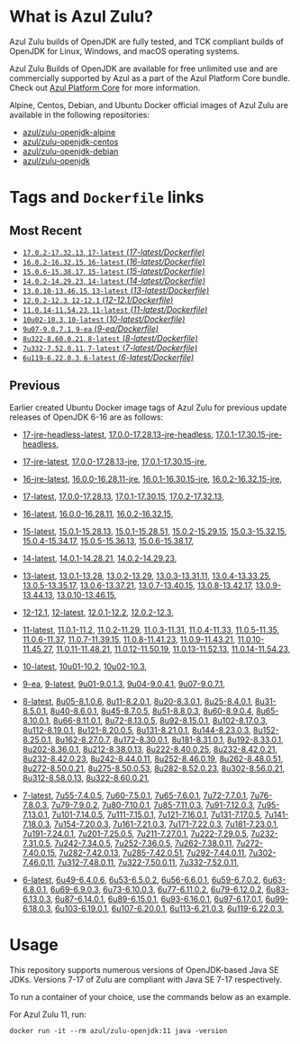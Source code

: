 What is Azul Zulu?
======================================

Azul Zulu builds of OpenJDK are fully tested, and TCK compliant builds of OpenJDK for Linux, Windows, and macOS operating systems.

Azul Zulu Builds of OpenJDK are available for free unlimited use and are commercially supported by Azul as a part of the Azul Platform Core bundle.
Check out [Azul Platform Core][3] for more information.

Alpine, Centos, Debian, and Ubuntu Docker official images of Azul Zulu are available in the following repositories:

  * [azul/zulu-openjdk-alpine][4]
  * [azul/zulu-openjdk-centos][5]
  * [azul/zulu-openjdk-debian][6]
  * [azul/zulu-openjdk][7]

Tags and `Dockerfile` links
===========================

Most Recent
-----------

  * [`17.0.2-17.32.13`, `17-latest` (*17-latest/Dockerfile)*][10]
  * [`16.0.2-16.32.15`, `16-latest` (*16-latest/Dockerfile)*][20]
  * [`15.0.6-15.38.17`, `15-latest` (*15-latest/Dockerfile)*][27]
  * [`14.0.2-14.29.23`, `14-latest` (*14-latest/Dockerfile)*][35]
  * [`13.0.10-13.46.15`, `13-latest` (*13-latest/Dockerfile)*][38]
  * [`12.0.2-12.3`, `12-12.1` (*12-12.1/Dockerfile)*][49]
  * [`11.0.14-11.54.23`, `11-latest` (*11-latest/Dockerfile)*][53]
  * [`10u02-10.3`, `10-latest` (*10-latest/Dockerfile)*][68]
  * [`9u07-9.0.7.1`, `9-ea` (*9-ea/Dockerfile)*][71]
  * [`8u322-8.60.0.21`, `8-latest` (*8-latest/Dockerfile)*][76]
  * [`7u332-7.52.0.11`, `7-latest` (*7-latest/Dockerfile)*][114]
  * [`6u119-6.22.0.3`, `6-latest` (*6-latest/Dockerfile)*][150]

Previous
--------
Earlier created Ubuntu Docker image tags of Azul Zulu for previous update releases of OpenJDK 6-16 are as follows:

  * [17-jre-headless-latest][17],
  [17.0.0-17.28.13-jre-headless][18],
  [17.0.1-17.30.15-jre-headless][19],
  
  * [17-jre-latest][11],
  [17.0.0-17.28.13-jre][15],
  [17.0.1-17.30.15-jre][16],
  
  * [16-jre-latest][21],
  [16.0.0-16.28.11-jre][24],
  [16.0.1-16.30.15-jre][25],
  [16.0.2-16.32.15-jre][26],
  
  * [17-latest][10],
  [17.0.0-17.28.13][12],
  [17.0.1-17.30.15][13],
  [17.0.2-17.32.13][14],
  
  * [16-latest][20],
  [16.0.0-16.28.11][22],
  [16.0.2-16.32.15][23],
  
  * [15-latest][27],
  [15.0.1-15.28.13][28],
  [15.0.1-15.28.51][29],
  [15.0.2-15.29.15][30],
  [15.0.3-15.32.15][31],
  [15.0.4-15.34.17][32],
  [15.0.5-15.36.13][33],
  [15.0.6-15.38.17][34],
  
  * [14-latest][35],
  [14.0.1-14.28.21][36],
  [14.0.2-14.29.23][37],
  
  * [13-latest][38],
  [13.0.1-13.28][39],
  [13.0.2-13.29][40],
  [13.0.3-13.31.11][41],
  [13.0.4-13.33.25][42],
  [13.0.5-13.35.17][43],
  [13.0.6-13.37.21][44],
  [13.0.7-13.40.15][45],
  [13.0.8-13.42.17][46],
  [13.0.9-13.44.13][47],
  [13.0.10-13.46.15][48],
  
  * [12-12.1][49],
  [12-latest][50],
  [12.0.1-12.2][51],
  [12.0.2-12.3][52],
  
  * [11-latest][53],
  [11.0.1-11.2][54],
  [11.0.2-11.29][55],
  [11.0.3-11.31][56],
  [11.0.4-11.33][57],
  [11.0.5-11.35][58],
  [11.0.6-11.37][59],
  [11.0.7-11.39.15][60],
  [11.0.8-11.41.23][61],
  [11.0.9-11.43.21][62],
  [11.0.10-11.45.27][63],
  [11.0.11-11.48.21][64],
  [11.0.12-11.50.19][65],
  [11.0.13-11.52.13][66],
  [11.0.14-11.54.23][67],
  
  * [10-latest][68],
  [10u01-10.2][69],
  [10u02-10.3][70],
  
  * [9-ea][71],
  [9-latest][72],
  [9u01-9.0.1.3][73],
  [9u04-9.0.4.1][74],
  [9u07-9.0.7.1][75],
  
  * [8-latest][76],
  [8u05-8.1.0.6][77],
  [8u11-8.2.0.1][78],
  [8u20-8.3.0.1][79],
  [8u25-8.4.0.1][80],
  [8u31-8.5.0.1][81],
  [8u40-8.6.0.1][82],
  [8u45-8.7.0.5][83],
  [8u51-8.8.0.3][84],
  [8u60-8.9.0.4][85],
  [8u65-8.10.0.1][86],
  [8u66-8.11.0.1][87],
  [8u72-8.13.0.5][88],
  [8u92-8.15.0.1][89],
  [8u102-8.17.0.3][90],
  [8u112-8.19.0.1][91],
  [8u121-8.20.0.5][92],
  [8u131-8.21.0.1][93],
  [8u144-8.23.0.3][94],
  [8u152-8.25.0.1][95],
  [8u162-8.27.0.7][96],
  [8u172-8.30.0.1][97],
  [8u181-8.31.0.1][98],
  [8u192-8.33.0.1][99],
  [8u202-8.36.0.1][100],
  [8u212-8.38.0.13][101],
  [8u222-8.40.0.25][102],
  [8u232-8.42.0.21][103],
  [8u232-8.42.0.23][104],
  [8u242-8.44.0.11][105],
  [8u252-8.46.0.19][106],
  [8u262-8.48.0.51][107],
  [8u272-8.50.0.21][108],
  [8u275-8.50.0.53][109],
  [8u282-8.52.0.23][110],
  [8u302-8.56.0.21][111],
  [8u312-8.58.0.13][112],
  [8u322-8.60.0.21][113],
  
  * [7-latest][114],
  [7u55-7.4.0.5][115],
  [7u60-7.5.0.1][116],
  [7u65-7.6.0.1][117],
  [7u72-7.7.0.1][118],
  [7u76-7.8.0.3][119],
  [7u79-7.9.0.2][120],
  [7u80-7.10.0.1][121],
  [7u85-7.11.0.3][122],
  [7u91-7.12.0.3][123],
  [7u95-7.13.0.1][124],
  [7u101-7.14.0.5][125],
  [7u111-7.15.0.1][126],
  [7u121-7.16.0.1][127],
  [7u131-7.17.0.5][128],
  [7u141-7.18.0.3][129],
  [7u154-7.20.0.3][130],
  [7u161-7.21.0.3][131],
  [7u171-7.22.0.3][132],
  [7u181-7.23.0.1][133],
  [7u191-7.24.0.1][134],
  [7u201-7.25.0.5][135],
  [7u211-7.27.0.1][136],
  [7u222-7.29.0.5][137],
  [7u232-7.31.0.5][138],
  [7u242-7.34.0.5][139],
  [7u252-7.36.0.5][140],
  [7u262-7.38.0.11][141],
  [7u272-7.40.0.15][142],
  [7u282-7.42.0.13][143],
  [7u285-7.42.0.51][144],
  [7u292-7.44.0.11][145],
  [7u302-7.46.0.11][146],
  [7u312-7.48.0.11][147],
  [7u322-7.50.0.11][148],
  [7u332-7.52.0.11][149],
  
  * [6-latest][150],
  [6u49-6.4.0.6][151],
  [6u53-6.5.0.2][152],
  [6u56-6.6.0.1][153],
  [6u59-6.7.0.2][154],
  [6u63-6.8.0.1][155],
  [6u69-6.9.0.3][156],
  [6u73-6.10.0.3][157],
  [6u77-6.11.0.2][158],
  [6u79-6.12.0.2][159],
  [6u83-6.13.0.3][160],
  [6u87-6.14.0.1][161],
  [6u89-6.15.0.1][162],
  [6u93-6.16.0.1][163],
  [6u97-6.17.0.1][164],
  [6u99-6.18.0.3][165],
  [6u103-6.19.0.1][166],
  [6u107-6.20.0.1][167],
  [6u113-6.21.0.3][168],
  [6u119-6.22.0.3][169],
  

Usage
=====

This repository supports numerous versions of OpenJDK-based Java SE JDKs. Versions 7-17 of Zulu are compliant with Java SE 7-17 respectively.

To run a container of your choice, use the commands below as an example.

For Azul Zulu 11, run:

    docker run -it --rm azul/zulu-openjdk:11 java -version

  [1]: https://www.azul.com/files/ZuluDocker60.gif
  [2]: https://www.azul.com/
  [3]: https://www.azul.com/products/core/
  [4]: https://hub.docker.com/r/azul/zulu-openjdk-alpine
  [5]: https://hub.docker.com/r/azul/zulu-openjdk-centos
  [6]: https://hub.docker.com/r/azul/zulu-openjdk-debian
  [7]: https://hub.docker.com/r/azul/zulu-openjdk


  [17]: https://github.com/zulu-openjdk/zulu-openjdk/blob/master/17-jre-headless-latest/Dockerfile
  [18]: https://github.com/zulu-openjdk/zulu-openjdk/blob/master/17.0.0-17.28.13-jre-headless/Dockerfile
  [19]: https://github.com/zulu-openjdk/zulu-openjdk/blob/master/17.0.1-17.30.15-jre-headless/Dockerfile
  
  [11]: https://github.com/zulu-openjdk/zulu-openjdk/blob/master/17-jre-latest/Dockerfile
  [15]: https://github.com/zulu-openjdk/zulu-openjdk/blob/master/17.0.0-17.28.13-jre/Dockerfile
  [16]: https://github.com/zulu-openjdk/zulu-openjdk/blob/master/17.0.1-17.30.15-jre/Dockerfile
  
  [21]: https://github.com/zulu-openjdk/zulu-openjdk/blob/master/16-jre-latest/Dockerfile
  [24]: https://github.com/zulu-openjdk/zulu-openjdk/blob/master/16.0.0-16.28.11-jre/Dockerfile
  [25]: https://github.com/zulu-openjdk/zulu-openjdk/blob/master/16.0.1-16.30.15-jre/Dockerfile
  [26]: https://github.com/zulu-openjdk/zulu-openjdk/blob/master/16.0.2-16.32.15-jre/Dockerfile
  
  [10]: https://github.com/zulu-openjdk/zulu-openjdk/blob/master/17-latest/Dockerfile
  [12]: https://github.com/zulu-openjdk/zulu-openjdk/blob/master/17.0.0-17.28.13/Dockerfile
  [13]: https://github.com/zulu-openjdk/zulu-openjdk/blob/master/17.0.1-17.30.15/Dockerfile
  [14]: https://github.com/zulu-openjdk/zulu-openjdk/blob/master/17.0.2-17.32.13/Dockerfile
  
  [20]: https://github.com/zulu-openjdk/zulu-openjdk/blob/master/16-latest/Dockerfile
  [22]: https://github.com/zulu-openjdk/zulu-openjdk/blob/master/16.0.0-16.28.11/Dockerfile
  [23]: https://github.com/zulu-openjdk/zulu-openjdk/blob/master/16.0.2-16.32.15/Dockerfile
  
  [27]: https://github.com/zulu-openjdk/zulu-openjdk/blob/master/15-latest/Dockerfile
  [28]: https://github.com/zulu-openjdk/zulu-openjdk/blob/master/15.0.1-15.28.13/Dockerfile
  [29]: https://github.com/zulu-openjdk/zulu-openjdk/blob/master/15.0.1-15.28.51/Dockerfile
  [30]: https://github.com/zulu-openjdk/zulu-openjdk/blob/master/15.0.2-15.29.15/Dockerfile
  [31]: https://github.com/zulu-openjdk/zulu-openjdk/blob/master/15.0.3-15.32.15/Dockerfile
  [32]: https://github.com/zulu-openjdk/zulu-openjdk/blob/master/15.0.4-15.34.17/Dockerfile
  [33]: https://github.com/zulu-openjdk/zulu-openjdk/blob/master/15.0.5-15.36.13/Dockerfile
  [34]: https://github.com/zulu-openjdk/zulu-openjdk/blob/master/15.0.6-15.38.17/Dockerfile
  
  [35]: https://github.com/zulu-openjdk/zulu-openjdk/blob/master/14-latest/Dockerfile
  [36]: https://github.com/zulu-openjdk/zulu-openjdk/blob/master/14.0.1-14.28.21/Dockerfile
  [37]: https://github.com/zulu-openjdk/zulu-openjdk/blob/master/14.0.2-14.29.23/Dockerfile
  
  [38]: https://github.com/zulu-openjdk/zulu-openjdk/blob/master/13-latest/Dockerfile
  [39]: https://github.com/zulu-openjdk/zulu-openjdk/blob/master/13.0.1-13.28/Dockerfile
  [40]: https://github.com/zulu-openjdk/zulu-openjdk/blob/master/13.0.2-13.29/Dockerfile
  [41]: https://github.com/zulu-openjdk/zulu-openjdk/blob/master/13.0.3-13.31.11/Dockerfile
  [42]: https://github.com/zulu-openjdk/zulu-openjdk/blob/master/13.0.4-13.33.25/Dockerfile
  [43]: https://github.com/zulu-openjdk/zulu-openjdk/blob/master/13.0.5-13.35.17/Dockerfile
  [44]: https://github.com/zulu-openjdk/zulu-openjdk/blob/master/13.0.6-13.37.21/Dockerfile
  [45]: https://github.com/zulu-openjdk/zulu-openjdk/blob/master/13.0.7-13.40.15/Dockerfile
  [46]: https://github.com/zulu-openjdk/zulu-openjdk/blob/master/13.0.8-13.42.17/Dockerfile
  [47]: https://github.com/zulu-openjdk/zulu-openjdk/blob/master/13.0.9-13.44.13/Dockerfile
  [48]: https://github.com/zulu-openjdk/zulu-openjdk/blob/master/13.0.10-13.46.15/Dockerfile
  
  [49]: https://github.com/zulu-openjdk/zulu-openjdk/blob/master/12-12.1/Dockerfile
  [50]: https://github.com/zulu-openjdk/zulu-openjdk/blob/master/12-latest/Dockerfile
  [51]: https://github.com/zulu-openjdk/zulu-openjdk/blob/master/12.0.1-12.2/Dockerfile
  [52]: https://github.com/zulu-openjdk/zulu-openjdk/blob/master/12.0.2-12.3/Dockerfile
  
  [53]: https://github.com/zulu-openjdk/zulu-openjdk/blob/master/11-latest/Dockerfile
  [54]: https://github.com/zulu-openjdk/zulu-openjdk/blob/master/11.0.1-11.2/Dockerfile
  [55]: https://github.com/zulu-openjdk/zulu-openjdk/blob/master/11.0.2-11.29/Dockerfile
  [56]: https://github.com/zulu-openjdk/zulu-openjdk/blob/master/11.0.3-11.31/Dockerfile
  [57]: https://github.com/zulu-openjdk/zulu-openjdk/blob/master/11.0.4-11.33/Dockerfile
  [58]: https://github.com/zulu-openjdk/zulu-openjdk/blob/master/11.0.5-11.35/Dockerfile
  [59]: https://github.com/zulu-openjdk/zulu-openjdk/blob/master/11.0.6-11.37/Dockerfile
  [60]: https://github.com/zulu-openjdk/zulu-openjdk/blob/master/11.0.7-11.39.15/Dockerfile
  [61]: https://github.com/zulu-openjdk/zulu-openjdk/blob/master/11.0.8-11.41.23/Dockerfile
  [62]: https://github.com/zulu-openjdk/zulu-openjdk/blob/master/11.0.9-11.43.21/Dockerfile
  [63]: https://github.com/zulu-openjdk/zulu-openjdk/blob/master/11.0.10-11.45.27/Dockerfile
  [64]: https://github.com/zulu-openjdk/zulu-openjdk/blob/master/11.0.11-11.48.21/Dockerfile
  [65]: https://github.com/zulu-openjdk/zulu-openjdk/blob/master/11.0.12-11.50.19/Dockerfile
  [66]: https://github.com/zulu-openjdk/zulu-openjdk/blob/master/11.0.13-11.52.13/Dockerfile
  [67]: https://github.com/zulu-openjdk/zulu-openjdk/blob/master/11.0.14-11.54.23/Dockerfile
  
  [68]: https://github.com/zulu-openjdk/zulu-openjdk/blob/master/10-latest/Dockerfile
  [69]: https://github.com/zulu-openjdk/zulu-openjdk/blob/master/10u01-10.2/Dockerfile
  [70]: https://github.com/zulu-openjdk/zulu-openjdk/blob/master/10u02-10.3/Dockerfile
  
  [71]: https://github.com/zulu-openjdk/zulu-openjdk/blob/master/9-ea/Dockerfile
  [72]: https://github.com/zulu-openjdk/zulu-openjdk/blob/master/9-latest/Dockerfile
  [73]: https://github.com/zulu-openjdk/zulu-openjdk/blob/master/9u01-9.0.1.3/Dockerfile
  [74]: https://github.com/zulu-openjdk/zulu-openjdk/blob/master/9u04-9.0.4.1/Dockerfile
  [75]: https://github.com/zulu-openjdk/zulu-openjdk/blob/master/9u07-9.0.7.1/Dockerfile
  
  [76]: https://github.com/zulu-openjdk/zulu-openjdk/blob/master/8-latest/Dockerfile
  [77]: https://github.com/zulu-openjdk/zulu-openjdk/blob/master/8u05-8.1.0.6/Dockerfile
  [78]: https://github.com/zulu-openjdk/zulu-openjdk/blob/master/8u11-8.2.0.1/Dockerfile
  [79]: https://github.com/zulu-openjdk/zulu-openjdk/blob/master/8u20-8.3.0.1/Dockerfile
  [80]: https://github.com/zulu-openjdk/zulu-openjdk/blob/master/8u25-8.4.0.1/Dockerfile
  [81]: https://github.com/zulu-openjdk/zulu-openjdk/blob/master/8u31-8.5.0.1/Dockerfile
  [82]: https://github.com/zulu-openjdk/zulu-openjdk/blob/master/8u40-8.6.0.1/Dockerfile
  [83]: https://github.com/zulu-openjdk/zulu-openjdk/blob/master/8u45-8.7.0.5/Dockerfile
  [84]: https://github.com/zulu-openjdk/zulu-openjdk/blob/master/8u51-8.8.0.3/Dockerfile
  [85]: https://github.com/zulu-openjdk/zulu-openjdk/blob/master/8u60-8.9.0.4/Dockerfile
  [86]: https://github.com/zulu-openjdk/zulu-openjdk/blob/master/8u65-8.10.0.1/Dockerfile
  [87]: https://github.com/zulu-openjdk/zulu-openjdk/blob/master/8u66-8.11.0.1/Dockerfile
  [88]: https://github.com/zulu-openjdk/zulu-openjdk/blob/master/8u72-8.13.0.5/Dockerfile
  [89]: https://github.com/zulu-openjdk/zulu-openjdk/blob/master/8u92-8.15.0.1/Dockerfile
  [90]: https://github.com/zulu-openjdk/zulu-openjdk/blob/master/8u102-8.17.0.3/Dockerfile
  [91]: https://github.com/zulu-openjdk/zulu-openjdk/blob/master/8u112-8.19.0.1/Dockerfile
  [92]: https://github.com/zulu-openjdk/zulu-openjdk/blob/master/8u121-8.20.0.5/Dockerfile
  [93]: https://github.com/zulu-openjdk/zulu-openjdk/blob/master/8u131-8.21.0.1/Dockerfile
  [94]: https://github.com/zulu-openjdk/zulu-openjdk/blob/master/8u144-8.23.0.3/Dockerfile
  [95]: https://github.com/zulu-openjdk/zulu-openjdk/blob/master/8u152-8.25.0.1/Dockerfile
  [96]: https://github.com/zulu-openjdk/zulu-openjdk/blob/master/8u162-8.27.0.7/Dockerfile
  [97]: https://github.com/zulu-openjdk/zulu-openjdk/blob/master/8u172-8.30.0.1/Dockerfile
  [98]: https://github.com/zulu-openjdk/zulu-openjdk/blob/master/8u181-8.31.0.1/Dockerfile
  [99]: https://github.com/zulu-openjdk/zulu-openjdk/blob/master/8u192-8.33.0.1/Dockerfile
  [100]: https://github.com/zulu-openjdk/zulu-openjdk/blob/master/8u202-8.36.0.1/Dockerfile
  [101]: https://github.com/zulu-openjdk/zulu-openjdk/blob/master/8u212-8.38.0.13/Dockerfile
  [102]: https://github.com/zulu-openjdk/zulu-openjdk/blob/master/8u222-8.40.0.25/Dockerfile
  [103]: https://github.com/zulu-openjdk/zulu-openjdk/blob/master/8u232-8.42.0.21/Dockerfile
  [104]: https://github.com/zulu-openjdk/zulu-openjdk/blob/master/8u232-8.42.0.23/Dockerfile
  [105]: https://github.com/zulu-openjdk/zulu-openjdk/blob/master/8u242-8.44.0.11/Dockerfile
  [106]: https://github.com/zulu-openjdk/zulu-openjdk/blob/master/8u252-8.46.0.19/Dockerfile
  [107]: https://github.com/zulu-openjdk/zulu-openjdk/blob/master/8u262-8.48.0.51/Dockerfile
  [108]: https://github.com/zulu-openjdk/zulu-openjdk/blob/master/8u272-8.50.0.21/Dockerfile
  [109]: https://github.com/zulu-openjdk/zulu-openjdk/blob/master/8u275-8.50.0.53/Dockerfile
  [110]: https://github.com/zulu-openjdk/zulu-openjdk/blob/master/8u282-8.52.0.23/Dockerfile
  [111]: https://github.com/zulu-openjdk/zulu-openjdk/blob/master/8u302-8.56.0.21/Dockerfile
  [112]: https://github.com/zulu-openjdk/zulu-openjdk/blob/master/8u312-8.58.0.13/Dockerfile
  [113]: https://github.com/zulu-openjdk/zulu-openjdk/blob/master/8u322-8.60.0.21/Dockerfile
  
  [114]: https://github.com/zulu-openjdk/zulu-openjdk/blob/master/7-latest/Dockerfile
  [115]: https://github.com/zulu-openjdk/zulu-openjdk/blob/master/7u55-7.4.0.5/Dockerfile
  [116]: https://github.com/zulu-openjdk/zulu-openjdk/blob/master/7u60-7.5.0.1/Dockerfile
  [117]: https://github.com/zulu-openjdk/zulu-openjdk/blob/master/7u65-7.6.0.1/Dockerfile
  [118]: https://github.com/zulu-openjdk/zulu-openjdk/blob/master/7u72-7.7.0.1/Dockerfile
  [119]: https://github.com/zulu-openjdk/zulu-openjdk/blob/master/7u76-7.8.0.3/Dockerfile
  [120]: https://github.com/zulu-openjdk/zulu-openjdk/blob/master/7u79-7.9.0.2/Dockerfile
  [121]: https://github.com/zulu-openjdk/zulu-openjdk/blob/master/7u80-7.10.0.1/Dockerfile
  [122]: https://github.com/zulu-openjdk/zulu-openjdk/blob/master/7u85-7.11.0.3/Dockerfile
  [123]: https://github.com/zulu-openjdk/zulu-openjdk/blob/master/7u91-7.12.0.3/Dockerfile
  [124]: https://github.com/zulu-openjdk/zulu-openjdk/blob/master/7u95-7.13.0.1/Dockerfile
  [125]: https://github.com/zulu-openjdk/zulu-openjdk/blob/master/7u101-7.14.0.5/Dockerfile
  [126]: https://github.com/zulu-openjdk/zulu-openjdk/blob/master/7u111-7.15.0.1/Dockerfile
  [127]: https://github.com/zulu-openjdk/zulu-openjdk/blob/master/7u121-7.16.0.1/Dockerfile
  [128]: https://github.com/zulu-openjdk/zulu-openjdk/blob/master/7u131-7.17.0.5/Dockerfile
  [129]: https://github.com/zulu-openjdk/zulu-openjdk/blob/master/7u141-7.18.0.3/Dockerfile
  [130]: https://github.com/zulu-openjdk/zulu-openjdk/blob/master/7u154-7.20.0.3/Dockerfile
  [131]: https://github.com/zulu-openjdk/zulu-openjdk/blob/master/7u161-7.21.0.3/Dockerfile
  [132]: https://github.com/zulu-openjdk/zulu-openjdk/blob/master/7u171-7.22.0.3/Dockerfile
  [133]: https://github.com/zulu-openjdk/zulu-openjdk/blob/master/7u181-7.23.0.1/Dockerfile
  [134]: https://github.com/zulu-openjdk/zulu-openjdk/blob/master/7u191-7.24.0.1/Dockerfile
  [135]: https://github.com/zulu-openjdk/zulu-openjdk/blob/master/7u201-7.25.0.5/Dockerfile
  [136]: https://github.com/zulu-openjdk/zulu-openjdk/blob/master/7u211-7.27.0.1/Dockerfile
  [137]: https://github.com/zulu-openjdk/zulu-openjdk/blob/master/7u222-7.29.0.5/Dockerfile
  [138]: https://github.com/zulu-openjdk/zulu-openjdk/blob/master/7u232-7.31.0.5/Dockerfile
  [139]: https://github.com/zulu-openjdk/zulu-openjdk/blob/master/7u242-7.34.0.5/Dockerfile
  [140]: https://github.com/zulu-openjdk/zulu-openjdk/blob/master/7u252-7.36.0.5/Dockerfile
  [141]: https://github.com/zulu-openjdk/zulu-openjdk/blob/master/7u262-7.38.0.11/Dockerfile
  [142]: https://github.com/zulu-openjdk/zulu-openjdk/blob/master/7u272-7.40.0.15/Dockerfile
  [143]: https://github.com/zulu-openjdk/zulu-openjdk/blob/master/7u282-7.42.0.13/Dockerfile
  [144]: https://github.com/zulu-openjdk/zulu-openjdk/blob/master/7u285-7.42.0.51/Dockerfile
  [145]: https://github.com/zulu-openjdk/zulu-openjdk/blob/master/7u292-7.44.0.11/Dockerfile
  [146]: https://github.com/zulu-openjdk/zulu-openjdk/blob/master/7u302-7.46.0.11/Dockerfile
  [147]: https://github.com/zulu-openjdk/zulu-openjdk/blob/master/7u312-7.48.0.11/Dockerfile
  [148]: https://github.com/zulu-openjdk/zulu-openjdk/blob/master/7u322-7.50.0.11/Dockerfile
  [149]: https://github.com/zulu-openjdk/zulu-openjdk/blob/master/7u332-7.52.0.11/Dockerfile
  
  [150]: https://github.com/zulu-openjdk/zulu-openjdk/blob/master/6-latest/Dockerfile
  [151]: https://github.com/zulu-openjdk/zulu-openjdk/blob/master/6u49-6.4.0.6/Dockerfile
  [152]: https://github.com/zulu-openjdk/zulu-openjdk/blob/master/6u53-6.5.0.2/Dockerfile
  [153]: https://github.com/zulu-openjdk/zulu-openjdk/blob/master/6u56-6.6.0.1/Dockerfile
  [154]: https://github.com/zulu-openjdk/zulu-openjdk/blob/master/6u59-6.7.0.2/Dockerfile
  [155]: https://github.com/zulu-openjdk/zulu-openjdk/blob/master/6u63-6.8.0.1/Dockerfile
  [156]: https://github.com/zulu-openjdk/zulu-openjdk/blob/master/6u69-6.9.0.3/Dockerfile
  [157]: https://github.com/zulu-openjdk/zulu-openjdk/blob/master/6u73-6.10.0.3/Dockerfile
  [158]: https://github.com/zulu-openjdk/zulu-openjdk/blob/master/6u77-6.11.0.2/Dockerfile
  [159]: https://github.com/zulu-openjdk/zulu-openjdk/blob/master/6u79-6.12.0.2/Dockerfile
  [160]: https://github.com/zulu-openjdk/zulu-openjdk/blob/master/6u83-6.13.0.3/Dockerfile
  [161]: https://github.com/zulu-openjdk/zulu-openjdk/blob/master/6u87-6.14.0.1/Dockerfile
  [162]: https://github.com/zulu-openjdk/zulu-openjdk/blob/master/6u89-6.15.0.1/Dockerfile
  [163]: https://github.com/zulu-openjdk/zulu-openjdk/blob/master/6u93-6.16.0.1/Dockerfile
  [164]: https://github.com/zulu-openjdk/zulu-openjdk/blob/master/6u97-6.17.0.1/Dockerfile
  [165]: https://github.com/zulu-openjdk/zulu-openjdk/blob/master/6u99-6.18.0.3/Dockerfile
  [166]: https://github.com/zulu-openjdk/zulu-openjdk/blob/master/6u103-6.19.0.1/Dockerfile
  [167]: https://github.com/zulu-openjdk/zulu-openjdk/blob/master/6u107-6.20.0.1/Dockerfile
  [168]: https://github.com/zulu-openjdk/zulu-openjdk/blob/master/6u113-6.21.0.3/Dockerfile
  [169]: https://github.com/zulu-openjdk/zulu-openjdk/blob/master/6u119-6.22.0.3/Dockerfile
  